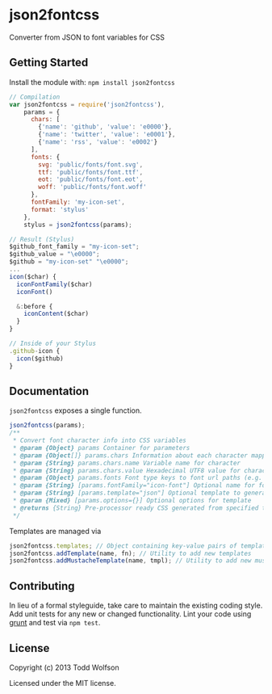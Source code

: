 # json2fontcss

Converter from JSON to font variables for CSS

## Getting Started
Install the module with: `npm install json2fontcss`

```javascript
// Compilation
var json2fontcss = require('json2fontcss'),
    params = {
      chars: [
        {'name': 'github', 'value': 'e0000'},
        {'name': 'twitter', 'value': 'e0001'},
        {'name': 'rss', 'value': 'e0002'}
      ],
      fonts: {
        svg: 'public/fonts/font.svg',
        ttf: 'public/fonts/font.ttf',
        eot: 'public/fonts/font.eot',
        woff: 'public/fonts/font.woff'
      },
      fontFamily: 'my-icon-set',
      format: 'stylus'
    },
    stylus = json2fontcss(params);

// Result (Stylus)
$github_font_family = "my-icon-set";
$github_value = "\e0000";
$github = "my-icon-set" "\e0000";
...
icon($char) {
  iconFontFamily($char)
  iconFont()

  &:before {
    iconContent($char)
  }
}

// Inside of your Stylus
.github-icon {
  icon($github)
}
```

## Documentation
`json2fontcss` exposes a single function.

```js
json2fontcss(params);
/**
 * Convert font character info into CSS variables
 * @param {Object} params Container for parameters
 * @param {Object[]} params.chars Information about each character mapping
 * @param {String} params.chars.name Variable name for character
 * @param {String} params.chars.value Hexadecimal UTF8 value for character
 * @param {Object} params.fonts Font type keys to font url paths (e.g. {less: '../font.svg'})
 * @param {String} [params.fontFamily="icon-font"] Optional name for font-family
 * @param {String} [params.template="json"] Optional template to generate with
 * @param {Mixed} [params.options={}] Optional options for template
 * @returns {String} Pre-processor ready CSS generated from specified template
 */
```

Templates are managed via

```js
json2fontcss.templates; // Object containing key-value pairs of template engines
json2fontcss.addTemplate(name, fn); // Utility to add new templates
json2fontcss.addMustacheTemplate(name, tmpl); // Utility to add new mustache templates
```

## Contributing
In lieu of a formal styleguide, take care to maintain the existing coding style. Add unit tests for any new or changed functionality. Lint your code using [grunt](https://github.com/gruntjs/grunt) and test via `npm test`.

## License
Copyright (c) 2013 Todd Wolfson

Licensed under the MIT license.
